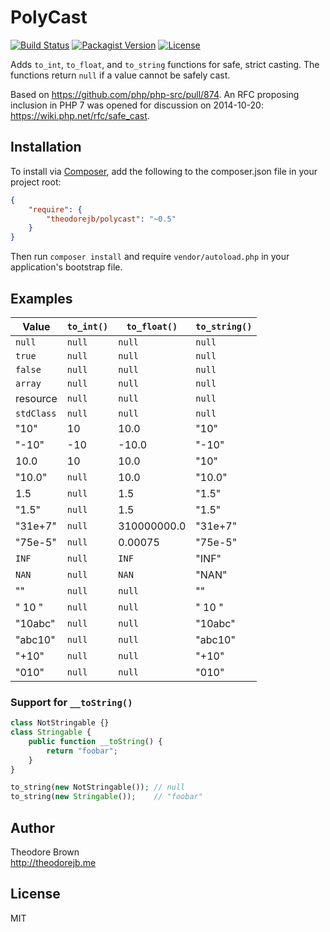 # PolyCast

[![Build Status](https://travis-ci.org/theodorejb/PolyCast.svg?branch=master)](https://travis-ci.org/theodorejb/PolyCast) [![Packagist Version](https://img.shields.io/packagist/v/theodorejb/polycast.svg)](https://packagist.org/packages/theodorejb/polycast) [![License](https://img.shields.io/packagist/l/theodorejb/polycast.svg)](LICENSE.md)

Adds `to_int`, `to_float`, and `to_string` functions for safe, strict casting.
The functions return `null` if a value cannot be safely cast.

Based on https://github.com/php/php-src/pull/874.
An RFC proposing inclusion in PHP 7 was opened for discussion on 2014-10-20:
https://wiki.php.net/rfc/safe_cast.

## Installation

To install via [Composer](https://getcomposer.org/),
add the following to the composer.json file in your project root:

```json
{
    "require": {
        "theodorejb/polycast": "~0.5"
    }
}
```

Then run `composer install` and require `vendor/autoload.php`
in your application's bootstrap file.

## Examples

Value      | `to_int()` | `to_float()` | `to_string()`
---------- | ---------- | ------------ | -------------
`null`     | `null`     | `null`       | `null`
`true`     | `null`     | `null`       | `null`
`false`    | `null`     | `null`       | `null`
`array`    | `null`     | `null`       | `null`
resource   | `null`     | `null`       | `null`
`stdClass` | `null`     | `null`       | `null`
"10"       | 10         | 10.0         | "10"
"-10"      | -10        | -10.0        | "-10"
10.0       | 10         | 10.0         | "10"
"10.0"     | `null`     | 10.0         | "10.0"
1.5        | `null`     | 1.5          | "1.5"
"1.5"      | `null`     | 1.5          | "1.5"
"31e+7"    | `null`     | 310000000.0  | "31e+7"
"75e-5"    | `null`     | 0.00075      | "75e-5"
`INF`      | `null`     | `INF`        | "INF"
`NAN`      | `null`     | `NAN`        | "NAN"
""         | `null`     | `null`       | ""
"   10   " | `null`     | `null`       | "   10   "
"10abc"    | `null`     | `null`       | "10abc"
"abc10"    | `null`     | `null`       | "abc10"
"+10"      | `null`     | `null`       | "+10"
"010"      | `null`     | `null`       | "010"

### Support for `__toString()`

```php
class NotStringable {}
class Stringable {
    public function __toString() {
        return "foobar";
    }
}

to_string(new NotStringable()); // null
to_string(new Stringable());    // "foobar"
```

## Author

Theodore Brown  
<http://theodorejb.me>

## License

MIT
